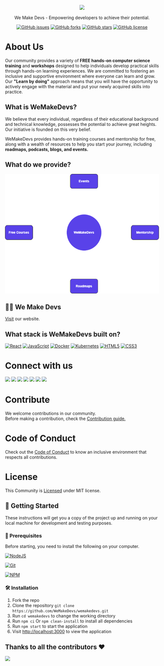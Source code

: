 <p align="center">
 <a href="https://wemakedevs.org/" target="_blank"> <img src="https://user-images.githubusercontent.com/114678694/208736801-03fbace3-5b00-42b9-8dfe-db18dcc13714.png" height="250"> </a>
</p>

<p align="center">We Make Devs - Empowering developers to achieve their potential.</p>

<p align="center">
<a href="https://github.com/wemakedevs/wemakedevs/issues"><img alt="GitHub issues" src="https://img.shields.io/github/issues/wemakedevs/wemakedevs"></a>
<a href="https://github.com/wemakedevs/wemakedevs/forks"><img alt="GitHub forks" src="https://img.shields.io/github/forks/wemakedevs/wemakedevs"></a>
<a href="https://github.com/wemakedevs/wemakedevs/stargazers"><img alt="GitHub stars" src="https://img.shields.io/github/stars/wemakedevs/wemakedevs"></a>
<a href="https://github.com/wemakedevs/wemakedevs/blob/main/LICENSE"><img alt="GitHub license" src="https://img.shields.io/github/license/wemakedevs/wemakedevs"></a>
</p>

# About Us

Our community provides a variety of<b> FREE hands-on computer science training</b> and <b>workshops</b> designed to help individuals develop practical skills through hands-on learning experiences. We are committed to fostering an inclusive and supportive environment where everyone can learn and grow. Our <b>"Learn by doing"</b> approach means that you will have the opportunity to actively engage with the material and put your newly acquired skills into practice.

## What is WeMakeDevs?

We believe that every individual, regardless of their educational background and technical knowledge, possesses the potential to achieve great heights. Our initiative is founded on this very belief.

WeMakeDevs provides hands-on training courses and mentorship for free, along with a wealth of resources to help you start your journey, including <b>roadmaps, podcasts, blogs, and events.</b>

## What do we provide?

<p align="center">
<img src="SkewdImage/wemakedevs.drawio.png" width="520" height="390" >
</p>

## 👨‍💻 We Make Devs

<a href="https://wemakedevs.org/">Visit</a> our website.

## What stack is WeMakeDevs built on?

[![React](https://img.shields.io/badge/react-%2320232a.svg?style=for-the-badge&logo=react&logoColor=%2361DAFB)](https://reactjs.org/)
[![JavaScript](https://img.shields.io/badge/javascript-%23323330.svg?style=for-the-badge&logo=javascript&logoColor=%23F7DF1E)](https://developer.mozilla.org/en-US/docs/Web/JavaScript)
[![Docker](https://img.shields.io/badge/docker-%230db7ed.svg?style=for-the-badge&logo=docker&logoColor=white)](https://docs.docker.com/)
[![Kubernetes](https://img.shields.io/badge/kubernetes-%23326ce5.svg?style=for-the-badge&logo=kubernetes&logoColor=white)](https://kubernetes.io/docs/home/)
[![HTML5](https://img.shields.io/badge/html5-%23E34F26.svg?style=for-the-badge&logo=html5&logoColor=white)](https://developer.mozilla.org/en-US/docs/Glossary/HTML5)
[![CSS3](https://img.shields.io/badge/css3-%231572B6.svg?style=for-the-badge&logo=css3&logoColor=white)](https://developer.mozilla.org/en-US/docs/Web/CSS)

# Connect with us

<a href="https://discord.com/invite/77xJrUBmpp"><img src="https://img.icons8.com/color/2x/discord--v2.png" height="60px"></img></a>
<a href="https://github.com/WeMakeDevs"><img src="https://user-images.githubusercontent.com/91791257/235086411-9ec7aa5e-c095-44ce-b9e6-57b3bc3fead2.png" height="60px"></img></a>
<a href="https://mobile.twitter.com/WeMakeDevs"><img src="https://user-images.githubusercontent.com/91791257/235086530-ee5255ba-6a47-464c-8830-7ca0388b373d.png" height="60px"></img></a>
<a href="https://www.linkedin.com/company/wemakedevs/?originalSubdomain=in"><img src="https://img.icons8.com/fluency/2x/linkedin.png" height="60px"></img></a>
<a href="https://hashnode.com/n/wemakedevs"><img src="https://user-images.githubusercontent.com/91791257/235087337-b2a7d9c1-d07d-4d07-8f59-51ef37206a62.png" height="55px"></img></a>
<a href="https://www.instagram.com/wemakedevs/"><img src="https://user-images.githubusercontent.com/91791257/235086447-47658b7b-71fa-4baf-830a-3ba9b3a76a47.png" height="60px"></img></a>
<a href="https://t.me/wemakedevs"><img src="https://user-images.githubusercontent.com/91791257/235086505-0ec6a969-1a9f-407b-8766-d25cd84a9515.png" height="60px"></img></a>

# Contribute

We welcome contributions in our community.<br>
Before making a contribution, check the <a href="https://github.com/WeMakeDevs/wemakedevs/blob/main/CONTRIBUTING.md">Contribution guide.</a>

# Code of Conduct

Check out the <a href="https://github.com/WeMakeDevs/wemakedevs/blob/main/CODE_OF_CONDUCT.md">Code of Conduct</a> to know an inclusive environment that respects all contributions.

# License

This Community is <a href="https://github.com/WeMakeDevs/wemakedevs/blob/main/LICENSE">Licensed</a> under MIT license.

## 🚀 Getting Started

These instructions will get you a copy of the project up and running on your local machine for development and testing purposes.

### 🧾 Prerequisites

Before starting, you need to install the following on your computer.

[![NodeJS](https://img.shields.io/badge/node.js-6DA55F?style=for-the-badge&logo=node.js&logoColor=white)](https://nodejs.org/en/download/)

[![Git](https://img.shields.io/badge/git-%23F05033.svg?style=for-the-badge&logo=git&logoColor=white)](https://git-scm.com/downloads)

[![NPM](https://img.shields.io/badge/NPM-%23000000.svg?style=for-the-badge&logo=npm&logoColor=white)](https://www.npmjs.com/)

### 🛠️ Installation

1. Fork the repo
2. Clone the repository `git clone https://github.com/WeMakeDevs/wemakedevs.git`
3. Run `cd wemakedevs` to change the working directory
4. Run `npm ci` Or `npm clean-install` to install all dependencies
5. Run `npm start` to start the application
6. Visit [http://localhost:3000](http://localhost:3000) to view the application

## Thanks to all the contributors ❤️

<img src="https://contrib.rocks/image?repo=WeMakeDevs/wemakedevs"/>

